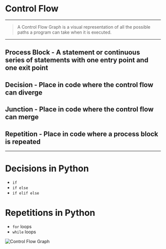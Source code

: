 # Control Flow

---

> A Control Flow Graph is a visual representation of all the possible paths a program can take when it is executed.

---

## **Process Block** - A statement or continuous series of statements with one entry point and one exit point 
## **Decision** - Place in code where the control flow can diverge
## **Junction** - Place in code where the control flow can merge
## **Repetition** - Place in code where a process block is repeated
---
# Decisions in Python

- ```if```
- ```if else```
- ```if elif else```

# Repetitions in Python

- ```for``` loops
- ```while``` loops

![Control Flow Graph]('img/war_card_game_diagram.png')
